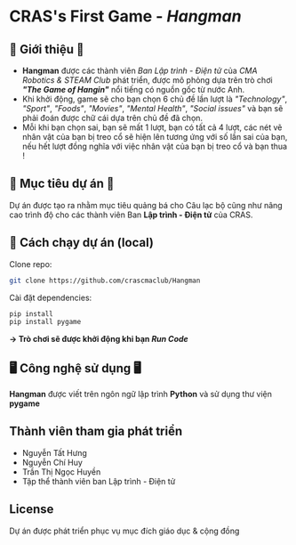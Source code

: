 # CRAS's First Game - *Hangman*

## 💎 Giới thiệu 💎
  + **Hangman** được các thành viên *Ban Lập trình - Điện tử* của *CMA Robotics & STEAM Club* phát triển, được mô phỏng dựa trên trò chơi ***"The Game of Hangin"*** nổi tiếng có nguồn gốc từ nước Anh.
  + Khi khởi động, game sẽ cho bạn chọn 6 chủ đề lần lượt là *"Technology"*, *"Sport"*, *"Foods"*, *"Movies"*, *"Mental Health"*, *"Social issues"* và bạn sẽ phải đoán được chữ cái dựa trên chủ đề đã chọn.
  + Mỗi khi bạn chọn sai, bạn sẽ mất 1 lượt, bạn có tất cả 4 lượt, các nét vẽ nhân vật của bạn bị treo cổ sẽ hiện lên tương ứng với số lần sai của bạn, nếu hết lượt đồng nghĩa với việc nhân vật của bạn bị treo cổ và bạn thua !

## 🎯 Mục tiêu dự án 🎯
Dự án được tạo ra nhằm mục tiêu quảng bá cho Câu lạc bộ cũng như nâng cao trình độ cho các thành viên Ban **Lập trình - Điện tử** của CRAS.

## 🚀 Cách chạy dự án (local)
Clone repo:
```bash
git clone https://github.com/crascmaclub/Hangman
```

Cài đặt dependencies:
```bash
pip install
pip install pygame
```
**-> Trò chơi sẽ được khởi động khi bạn *Run Code***

## 🖥️ Công nghệ sử dụng 🖥️
**Hangman** được viết trên ngôn ngữ lập trình **Python** và sử dụng thư viện **pygame**

## Thành viên tham gia phát triển
+ Nguyễn Tất Hưng
+ Nguyễn Chí Huy
+ Trần Thị Ngọc Huyền
+ Tập thể thành viên ban Lập trình - Điện tử

## License
Dự án được phát triển phục vụ mục đích giáo dục & cộng đồng
